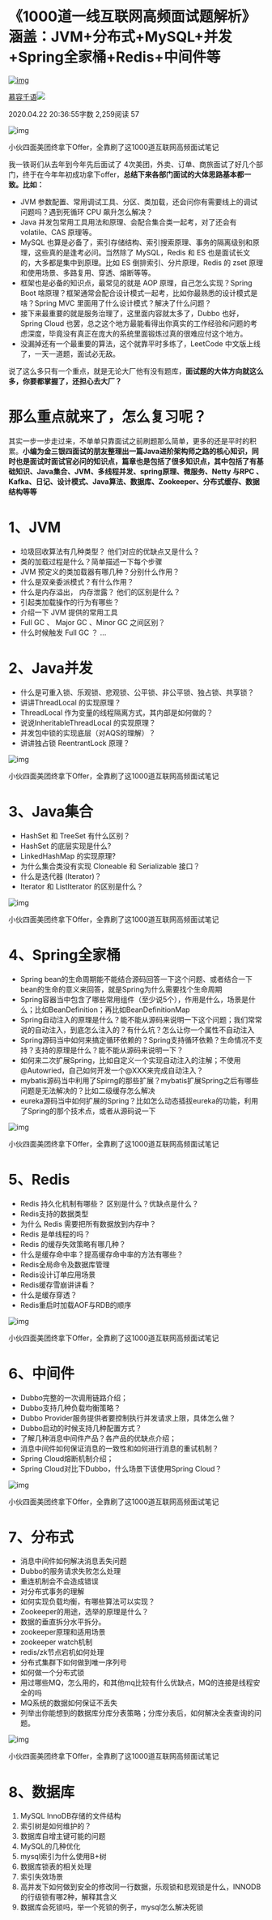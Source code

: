 # 《1000道一线互联网高频面试题解析》涵盖：JVM+分布式+MySQL+并发+Spring全家桶+Redis+中间件等

[![img](https://upload.jianshu.io/users/upload_avatars/13638982/22c4c181-49bf-48e7-bbcf-608d5cad9541.jpg?imageMogr2/auto-orient/strip|imageView2/1/w/96/h/96)](https://www.jianshu.com/u/4a35811f38e1)

[慕容千语](https://www.jianshu.com/u/4a35811f38e1)[![  ](https://upload.jianshu.io/user_badge/ec7b4a53-cd02-46ad-b136-dfa3751cff1e)](https://www.jianshu.com/mobile/campaign/day_by_day/join)

2020.04.22 20:36:55字数 2,259阅读 57

![img](https://upload-images.jianshu.io/upload_images/13638982-d2c910dab62d405c?imageMogr2/auto-orient/strip|imageView2/2/w/500)

小伙四面美团终拿下Offer，全靠刷了这1000道互联网高频面试笔记

我一铁哥们从去年到今年先后面试了 4次美团，外卖、订单、商旅面试了好几个部门，终于在今年年初成功拿下offer，**总结下来各部门面试的大体思路基本都一致。比如：**

- JVM 参数配置、常用调试工具、分区、类加载，还会问你有需要线上的调试问题吗？遇到死循环 CPU 飙升怎么解决？
- Java 并发包常用工具用法和原理、会配合集合类一起考，对了还会有 volatile、CAS 原理等。
- MySQL 也算是必备了，索引存储结构、索引搜索原理、事务的隔离级别和原理，这些真的是逢考必问。当然除了 MySQL，Redis 和  ES 也是面试长文的，大多都是集中到原理。比如 ES 倒排索引、分片原理，Redis 的 zset 原理和使用场景、多路复用、穿透、熔断等等。
- 框架也是必备的知识点，最常见的就是 AOP 原理，自己怎么实现？Spring Boot 啥原理？框架通常会配合设计模式一起考，比如你最熟悉的设计模式是啥？Spring MVC 里面用了什么设计模式？解决了什么问题？
- 接下来最重要的就是服务治理了，这里面内容就太多了，Dubbo 也好，Spring Cloud 也罢，总之这个地方最能看得出你真实的工作经验和问题的考虑深度，毕竟没有真正在庞大的系统里面锻炼过真的很难应付这个地方。
- 没漏掉还有一个最重要的算法，这个就靠平时多练了，LeetCode 中文版上线了，一天一道题，面试必无敌。

说了这么多只有一个重点，就是无论大厂他有没有题库，**面试题的大体方向就这么多，你要都掌握了，还担心去大厂？**

# 那么重点就来了，怎么复习呢？

其实一步一步走过来，不单单只靠面试之前刷题那么简单，更多的还是平时的积累。**小编为金三银四面试的朋友整理出一篇Java进阶架构师之路的核心知识，同时也是面试时面试官必问的知识点，篇章也是包括了很多知识点，其中包括了有基础知识、Java集合、JVM、多线程并发、spring原理、微服务、Netty 与RPC 、Kafka、日记、设计模式、Java算法、数据库、Zookeeper、分布式缓存、数据结构等等**

# 1、JVM

- 垃圾回收算法有几种类型？ 他们对应的优缺点又是什么？
- 类的加载过程是什么？简单描述一下每个步骤
- JVM 预定义的类加载器有哪几种？分别什么作用？
- 什么是双亲委派模式？有什么作用？
- 什么是内存溢出， 内存泄露？ 他们的区别是什么？
- 引起类加载操作的行为有哪些？
- 介绍一下 JVM 提供的常用工具
- Full GC 、 Major GC 、Minor GC 之间区别？
- 什么时候触发 Full GC ？
   ...

# 2、Java并发

- 什么是可重入锁、乐观锁、悲观锁、公平锁、非公平锁、独占锁、共享锁？
- 讲讲ThreadLocal 的实现原理？
- ThreadLocal 作为变量的线程隔离方式，其内部是如何做的？
- 说说InheritableThreadLocal 的实现原理？
- 并发包中锁的实现底层（对AQS的理解）？
- 讲讲独占锁 ReentrantLock 原理？

![img](https://upload-images.jianshu.io/upload_images/13638982-0ce871bab960746f?imageMogr2/auto-orient/strip|imageView2/2/w/640)

小伙四面美团终拿下Offer，全靠刷了这1000道互联网高频面试笔记

# 3、Java集合

- HashSet 和 TreeSet 有什么区别？
- HashSet 的底层实现是什么?
- LinkedHashMap 的实现原理?
- 为什么集合类没有实现 Cloneable 和 Serializable 接口？
- 什么是迭代器 (Iterator)？
- Iterator 和 ListIterator 的区别是什么？

![img](https://upload-images.jianshu.io/upload_images/13638982-45c7454914f19f60?imageMogr2/auto-orient/strip|imageView2/2/w/640)

小伙四面美团终拿下Offer，全靠刷了这1000道互联网高频面试笔记

# 4、Spring全家桶

- Spring bean的生命周期能不能结合源码回答一下这个问题、或者结合一下bean的生命的意义来回答，就是Spring为什么需要找个生命周期
- Spring容器当中包含了哪些常用组件（至少说5个），作用是什么，场景是什么；比如BeanDefinition；再比如BeanDefinitionMap
- Spring自动注入的原理是什么？能不能从源码来说明一下这个问题；我们常常说的自动注入，到底怎么注入的？有什么坑？怎么让你一个属性不自动注入
- Spring源码当中如何来搞定循环依赖的？Spring支持循环依赖？生命情况不支持？支持的原理是什么？能不能从源码来说明一下？
- 如何来二次扩展Spring，比如自定义一个实现自动注入的注解；不使用@Autowried，自己如何开发一个@XXX来完成自动注入？
- mybatis源码当中利用了Spirng的那些扩展？mybatis扩展Spring之后有哪些问题是无法解决的？比如二级缓存怎么解决
- eureka源码当中如何扩展的Spring？比如怎么动态插拔eureka的功能，利用了Spring的那个技术点，或者从源码说一下

![img](https://upload-images.jianshu.io/upload_images/13638982-d8e9d0893ce0c6f6?imageMogr2/auto-orient/strip|imageView2/2/w/640)

小伙四面美团终拿下Offer，全靠刷了这1000道互联网高频面试笔记

# 5、Redis

- Redis 持久化机制有哪些？ 区别是什么？优缺点是什么？
- Redis支持的数据类型
- 为什么 Redis 需要把所有数据放到内存中？
- Redis 是单线程的吗？
- Redis 的缓存失效策略有哪几种？
- 什么是缓存命中率？提高缓存命中率的方法有哪些？
- Redis全局命令及数据库管理
- Redis设计订单应用场景
- Redis缓存雪崩讲讲看？
- 什么是缓存穿透？
- Redis重启时加载AOF与RDB的顺序

![img](https://upload-images.jianshu.io/upload_images/13638982-33e1aca57cb4777a?imageMogr2/auto-orient/strip|imageView2/2/w/640)

小伙四面美团终拿下Offer，全靠刷了这1000道互联网高频面试笔记

# 6、中间件

- Dubbo完整的一次调用链路介绍；
- Dubbo支持几种负载均衡策略？
- Dubbo Provider服务提供者要控制执行并发请求上限，具体怎么做？
- Dubbo启动的时候支持几种配置方式？
- 了解几种消息中间件产品？各产品的优缺点介绍；
- 消息中间件如何保证消息的一致性和如何进行消息的重试机制？
- Spring Cloud熔断机制介绍；
- Spring Cloud对比下Dubbo，什么场景下该使用Spring Cloud？

![img](https://upload-images.jianshu.io/upload_images/13638982-bc81a40a46cbb67c?imageMogr2/auto-orient/strip|imageView2/2/w/640)

小伙四面美团终拿下Offer，全靠刷了这1000道互联网高频面试笔记

# 7、分布式

- 消息中间件如何解决消息丢失问题
- Dubbo的服务请求失败怎么处理
- 重连机制会不会造成错误
- 对分布式事务的理解
- 如何实现负载均衡，有哪些算法可以实现？
- Zookeeper的用途，选举的原理是什么？
- 数据的垂直拆分水平拆分。
- zookeeper原理和适用场景
- zookeeper watch机制
- redis/zk节点宕机如何处理
- 分布式集群下如何做到唯一序列号
- 如何做一个分布式锁
- 用过哪些MQ，怎么用的，和其他mq比较有什么优缺点，MQ的连接是线程安全的吗
- MQ系统的数据如何保证不丢失
- 列举出你能想到的数据库分库分表策略；分库分表后，如何解决全表查询的问题。

![img](https://upload-images.jianshu.io/upload_images/13638982-e78aef613a08c4c2?imageMogr2/auto-orient/strip|imageView2/2/w/640)

小伙四面美团终拿下Offer，全靠刷了这1000道互联网高频面试笔记

# 8、数据库

1. MySQL InnoDB存储的文件结构
2. 索引树是如何维护的？
3. 数据库自增主键可能的问题
4. MySQL的几种优化
5. mysql索引为什么使用B+树
6. 数据库锁表的相关处理
7. 索引失效场景
8. 高并发下如何做到安全的修改同一行数据，乐观锁和悲观锁是什么，INNODB的行级锁有哪2种，解释其含义
9. 数据库会死锁吗，举一个死锁的例子，mysql怎么解决死锁

